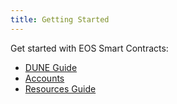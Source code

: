 ```yaml
---
title: Getting Started
---
```


Get started with EOS Smart Contracts:

- [DUNE Guide](./10_dune-guide/index.md)
- [Accounts](./20_accounts/index.md)
- [Resources Guide](./30_resources/index.md)
